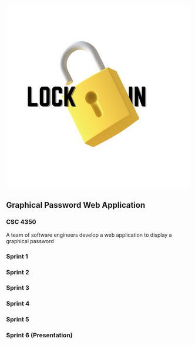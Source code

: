 <p align="center">
  <img width="500" height="500" src="https://github.com/CindCodes/Lock_In/blob/main/Logo/Light%20Lock.png">
</p>


## Graphical Password Web Application

### CSC 4350

A team of software engineers develop a web application to display a graphical password


### Sprint 1

### Sprint 2

### Sprint 3

### Sprint 4

### Sprint 5

### Sprint 6 (Presentation)
